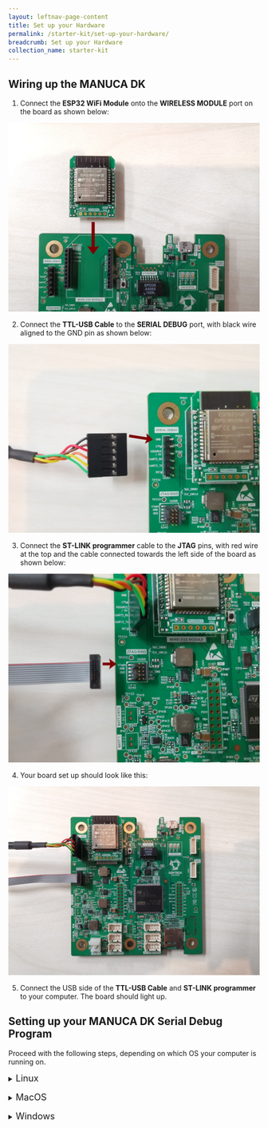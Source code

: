 ```yaml
---
layout: leftnav-page-content
title: Set up your Hardware
permalink: /starter-kit/set-up-your-hardware/
breadcrumb: Set up your Hardware
collection_name: starter-kit
---
```


## Wiring up the MANUCA DK
1. Connect the **ESP32 WiFi Module** onto the **WIRELESS MODULE** port on the board as shown below:

![step 1](/images/manuca/hardware-setup/manuca_setup_1_wifi.jpg)

2. Connect the **TTL-USB Cable** to the **SERIAL DEBUG** port, with black wire aligned to the GND pin as shown below:

![step 2](/images/manuca/hardware-setup/manuca_setup_2_ttl.jpg)

3. Connect the **ST-LINK programmer** cable to the **JTAG** pins, with red wire at the top and the cable connected towards the left side of the board as shown below:

![step 3](/images/manuca/hardware-setup/manuca_setup_3_jtag.jpg)

4. Your board set up should look like this:

![step 4](/images/manuca/hardware-setup/manuca_setup_4.jpg)

5. Connect the USB side of the **TTL-USB Cable** and **ST-LINK programmer** to your computer. The board should light up.

<a id="SerialDebug"></a>
## Setting up your MANUCA DK Serial Debug Program
Proceed with the following steps, depending on which OS your computer is running on.
<details>
  
  <summary><font size=4>Linux</font size></summary>
  
  1. Find out which serial port your **TTL-USB Cable** is connected to by disconnecting your **TTL-USB Cable**, then entering `dmesg | grep tty` into Terminal.

  Reconnect your TTL-USB Cable and reenter the `dmesg | grep tty` command.

  You should see something like this:

  ~~~bash
  ~$ dmesg | grep tty
  [12213.614731] usb 1-3: FTDI USB Serial Device converter now attached to ttyUSB0
  ~~~

  Take note of the name of the Serial Device – in the above example, it is ttyUSB0.

  2. Install minicom by entering `sudo apt-get install minicom` into Terminal. This step will install minicom if not installed yet.

  3. Configure minicom by entering `sudo minicom -s` into Terminal. You should see this configuration window:
  ![linux-minicom-setup](/images/manuca/hardware-setup/linux_debug_setup_1.jpg)
  Use arrow keys/enter to navigate the menu.

  4. Go to **Serial port setup**.
  ![linux-minicom-setup](/images/manuca/hardware-setup/linux_debug_setup_2.jpg)
  There are three things you need to do:

  - Change Serial Device to the name of the port that the TTL-USB Cable is connected to. You can change your Serial Device by entering **A**, then editing the name, and press **enter**.

  - Change the Baud Rate to 115200 by entering **E**, then entering **E** again, and press **enter**.

  - Switch off Hardware Flow Control by entering **F**, and press **enter**.

  Leave the Serial port setup by pressing **enter**.

  5. Go to **Save setup as dfl** and **enter**. This will save your configuration as default.

  6. Go to **Exit** and **enter**. This will bring you to the minicom application in Terminal.
  ![linux-minicom-setup](/images/manuca/hardware-setup/linux_debug_setup_3.png)
  You should see `Welcome to minicom` and the Port should reflect the name of your TTL-to-USB cable port.

  Now your Serial Debugging tool for Linux has been set up successfully.

  You can run minicom again by typing `sudo minicom` into the Terminal.

</details>

<br>
<details>
  
  <summary><font size=4>MacOS</font size></summary>
  
  1. Find out which serial port your **TTL-USB Cable** is connected to by disconnecting your **TTL-USB Cable**, then entering `ls /dev/tty*` into Terminal.

  Reconnect your TTL-USB Cable and reenter the `ls /dev/tty*` command. You should see an extra port displayed, `/dev/tty.usbserial-FT9J98X2`

  2. Install minicom using the following commands:
  - `ruby -e "$(curl -fsSL https://raw.githubusercontent.com/Homebrew/install/master/install)" < /dev/null 2> /dev/null`
  - `brew install minicom`

  3. Configure minicom by entering `sudo minicom -s` into Terminal. You should see this configuration window:
  ![macos-minicom-setup](/images/manuca/hardware-setup/macos_debug_setup_1.png)
  Use arrow keys/enter to navigate the menu.

  4. Go to **Serial port setup**.
  ![macos-minicom-setup](/images/manuca/hardware-setup/macos_debug_setup_2.png)
  There are three things you need to do:

  - Change Serial Device to the name of the port that the TTL-USB Cable is connected to. You can change your Serial Device by entering **A**, then editing the name, and press **enter**.

  - Change the Baud Rate to 115200 by entering **E**, then entering **E** again, and press **enter**.

  - Switch off Hardware Flow Control by entering **F**, and press **enter**.

  Leave the Serial port setup by pressing **enter**.

  5. Go to **Save setup as dfl** and **enter**. This will save your configuration as default.

  6. Go to **Exit** and **enter**. This will bring you to the minicom application in Terminal.
  ![macos-minicom-setup](/images/manuca/hardware-setup/macos_debug_setup_3.png)
  You should see a message similar to the above image and the Port should reflect the name of your TTL-to-USB cable port.

  Now your Serial Debugging tool for Linux has been set up successfully.

  You can run minicom again by typing `sudo minicom` into the Terminal.

</details>

<br>
<details>
  
  <summary><font size=4>Windows</font size></summary>
  
  1. Download [Tera Term](https://osdn.net/projects/ttssh2/releases/) for Windows.

  2. Run the Tera Term `.exe` file and install the software.

  3. A "New connection" window will pop up. Select the **Serial** option if available. If not, click cancel.
  ![windows-teraterm-setup](/images/manuca/hardware-setup/windows_debug_setup_1.PNG)

  4. Go to **Setup > Serial port...**
  You should see something like this:
  ![windows-teraterm-setup](/images/manuca/hardware-setup/windows_debug_setup_2.PNG)

  To find out what port your TTL-USB Cable is connected to:

  - Disconnect the cable and close this window.
  - Reopen the window and click on the **Port** dropdown list. Note the ports displayed.
  - Reconnect your cable, and reopen the Serial port setup window. The newly connected TTL-USB Cable will show up on the dropdown list.
  Change **Port** to your TTL-USB Cable port, and the **Baud rate** to **115200**. Click OK.

</details>
